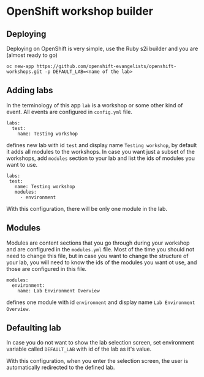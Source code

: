 # OpenShift workshop builder

## Deploying

Deploying on OpenShift is very simple, use the Ruby s2i builder and you are (almost ready to go)

```
oc new-app https://github.com/openshift-evangelists/openshift-workshops.git -p DEFAULT_LAB=<name of the lab>
```

## Adding labs

In the terminology of this app `lab` is a workshop or some other kind of event. All events are configured in `config.yml` file.

```
labs:
  test:
    name: Testing workshop
 ```

 defines new lab with id `test` and display name `Testing workshop`, by default it adds all modules to the workshops. 
 In case you want just a subset of the workshops, add `modules` section to your lab and list the ids of modules you want to use.

 ```
labs:
  test:
    name: Testing workshop
    modules:
      - environment
 ```

With this configuration, there will be only one module in the lab.

## Modules

Modules are content sections that you go through during your workshop and are configured in the `modules.yml` file. 
Most of the time you should not need to change this file, but in case you want to change the structure of your lab, you will 
need to know the ids of the modules you want ot use, and those are configured in this file.

```
modules:
  environment:
    name: Lab Environment Overview
```

defines one module with id `environment` and display name `Lab Environment Overview`.

## Defaulting lab

In case you do not want to show the lab selection screen, set environment variable called `DEFAULT_LAB` with id of the lab as it's value.

With this configuration, when you enter the selection screen, the user is automatically redirected to the defined lab.